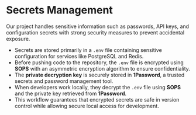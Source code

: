 # Secrets Management

Our project handles sensitive information such as passwords, API keys, and configuration secrets with strong security measures to prevent accidental exposure.

- Secrets are stored primarily in a `.env` file containing sensitive configuration for services like PostgreSQL and Redis.
- Before pushing code to the repository, the `.env` file is encrypted using **SOPS** with an asymmetric encryption algorithm to ensure confidentiality.
- The **private decryption key** is securely stored in **1Password**, a trusted secrets and password management tool.
- When developers work locally, they decrypt the `.env` file using **SOPS** and the private key retrieved from **1Password**.
- This workflow guarantees that encrypted secrets are safe in version control while allowing secure local access for development.
